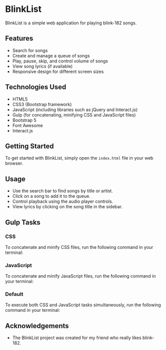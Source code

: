 # BlinkList

BlinkList is a simple web application for playing blink-182 songs.

## Features

- Search for songs
- Create and manage a queue of songs
- Play, pause, skip, and control volume of songs
- View song lyrics (if available)
- Responsive design for different screen sizes

## Technologies Used

- HTML5
- CSS3 (Bootstrap framework)
- JavaScript (including libraries such as jQuery and Interact.js)
- Gulp (for concatenating, minifying CSS and JavaScript files)
- Bootstrap 5
- Font Awesome
- Interact.js

## Getting Started

To get started with BlinkList, simply open the `index.html` file in your web browser.

## Usage

- Use the search bar to find songs by title or artist.
- Click on a song to add it to the queue.
- Control playback using the audio player controls.
- View lyrics by clicking on the song title in the sidebar.

## Gulp Tasks

### CSS
To concatenate and minify CSS files, run the following command in your terminal:

### JavaScript
To concatenate and minify JavaScript files, run the following command in your terminal:


### Default
To execute both CSS and JavaScript tasks simultaneously, run the following command in your terminal:


## Acknowledgements

- The BlinkList project was created for my friend who really likes blink-182.
